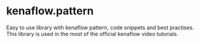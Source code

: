 # kenaflow.pattern
Easy to use library with kenaflow pattern, code snippets and best practises. This library is used in the most of the official kenaflow video tutorials.
